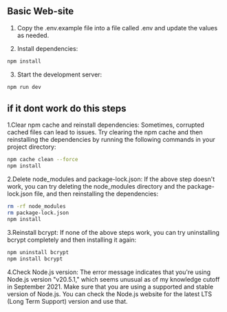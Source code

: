 ## Basic Web-site

1. Copy the .env.example file into a file called .env and update the values as needed.

2. Install dependencies:

```bash
npm install
```

3. Start the development server:

```bash
npm run dev
```



## if it dont work do this steps

1.Clear npm cache and reinstall dependencies: Sometimes, corrupted cached files can lead to issues. Try clearing the npm cache and then reinstalling the dependencies by running the following commands in your project directory:
```bash
npm cache clean --force
npm install
```
2.Delete node_modules and package-lock.json: If the above step doesn't work, you can try deleting the node_modules directory and the package-lock.json file, and then reinstalling the dependencies:
```bash
rm -rf node_modules
rm package-lock.json
npm install
```
3.Reinstall bcrypt: If none of the above steps work, you can try uninstalling bcrypt completely and then installing it again:
```bash
npm uninstall bcrypt
npm install bcrypt
```
4.Check Node.js version: The error message indicates that you're using Node.js version "v20.5.1," which seems unusual as of my knowledge cutoff in September 2021. Make sure that you are using a supported and stable version of Node.js. You can check the Node.js website for the latest LTS (Long Term Support) version and use that.
  
  
